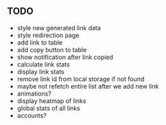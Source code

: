 ## TODO

- style new generated link data
- style redirection page
- add link to table
- add copy button to table
- show notification after link copied
- calculate link stats
- display link stats
- remove link id from local storage if not found
- maybe not refetch entire list after we add new link
- animations?
- display heatmap of links
- global stats of all links
- accounts?
